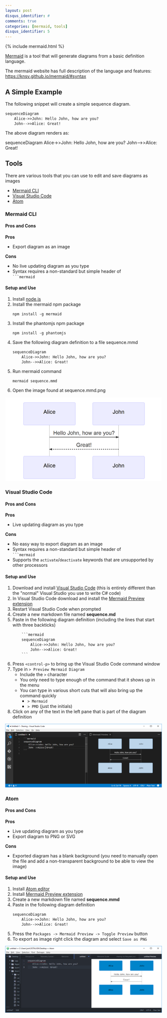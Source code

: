 ```yaml
---
layout: post
disqus_identifier: #
comments: true
categories: [mermaid, tools]
disqus_identifier: 5
---
```


{% include mermaid.html %}

[Mermaid](https://knsv.github.io/mermaid/) is a tool that will generate diagrams from a basic definition language.  

The mermaid website has full description of the language and features:  https://knsv.github.io/mermaid/#syntax

## A Simple Example

The following snippet will create a simple sequence diagram.

```
sequenceDiagram
    Alice->>John: Hello John, how are you?
    John-->>Alice: Great!
```

The above diagram renders as:

<div class="mermaid">
sequenceDiagram
    Alice->>John: Hello John, how are you?
    John-->>Alice: Great!
</div>

## Tools

There are various tools that you can use to edit and save diagrams as images
* [Mermaid CLI](#mermaid-cli)
* [Visual Studio Code](#visual-studio-code)
* [Atom](#atom)

### Mermaid CLI
#### Pros and Cons

**Pros**
* Export diagram as an image

**Cons**
* No live updating diagram as you type
* Syntax requires a non-standard but simple header of <code> ```mermaid </code>

#### Setup and Use
1. Install [node.js](https://nodejs.org/en/download/)
1. Install the mermaid npm package
    ```
    npm install -g mermaid
    ```
1. Install the phantomjs npm package
    ```
    npm install -g phantomjs
    ```
1. Save the following diagram definition to a file sequence.mmd
    ```
    sequenceDiagram
        Alice->>John: Hello John, how are you?
        John-->>Alice: Great!
    ```
1. Run mermaid command
    ```
    mermaid sequence.mmd
    ```
1. Open the image found at sequence.mmd.png

![sequence.mmd.png](/images/posts/2017/2017-12-10-Diagraming-with-Mermaid/sequence_cli.png)

### Visual Studio Code

#### Pros and Cons

**Pros**
* Live updating diagram as you type

**Cons**
* No easy way to export diagram as an image
* Syntax requires a non-standard but simple header of <code> ```mermaid </code>
* Supports the `activate`/`deactivate` keywords that are unsupported by other processors

#### Setup and Use

1. Download and install [Visual Studio Code](https://code.visualstudio.com/) (this is entirely different than the "normal" Visual Studio you use to write C# code)
1. In Visual Studio Code download and install the [Mermaid Preview extension](https://marketplace.visualstudio.com/items?itemName=vstirbu.vscode-mermaid-preview)
1. Restart Visual Studio Code when prompted
1. Create a new markdown file named **sequence.md**
1. Paste in the following diagram definition (including the lines that start with three backticks)
    ```
        ```mermaid
        sequenceDiagram
            Alice->>John: Hello John, how are you?
            John-->>Alice: Great!
        ```
    ```
1. Press `<control-p>` to bring up the Visual Studio Code command window
1. Type in `> Preview Mermaid Diagram` 
    * Include the `>` character
    * You only need to type enough of the command that it shows up in the menu
    * You can type in various short cuts that will also bring up the command quickly
        * `> Mermaid`
        * `> PMD` (just the initials)
1. Click on any of the text in the left pane that is part of the diagram definition

![Sample Diagram in Visual Studio](/images/posts/2017/2017-12-10-Diagraming-with-Mermaid/sequence_vs.png)

### Atom

#### Pros and Cons
**Pros**
* Live updating diagram as you type
* Export diagram to PNG or SVG

**Cons**
* Exported diagram has a blank background (you need to manually open the file and add a non-transparent background to be able to view the image)

#### Setup and Use

1. Install [Atom editor](https://flight-manual.atom.io/getting-started/sections/installing-atom/)
1. Install [Mermaid Preview extension](https://atom.io/packages/atom-mermaid)
1. Create a new markdown file named **sequence.mmd**
1. Paste in the following diagram definition
    ```
    sequenceDiagram
        Alice->>John: Hello John, how are you?
        John-->>Alice: Great!
    ```
1. Press the `Packages -> Mermaid Preview -> Toggle Preview` button
1. To export as image right click the diagram and select `Save as PNG`

![Sample Diagram in Atom](/images/posts/2017/2017-12-10-Diagraming-with-Mermaid/sequence_atom.png)


